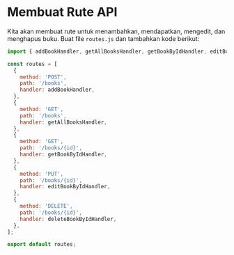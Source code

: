 # Membuat Rute API

Kita akan membuat rute untuk menambahkan, mendapatkan, mengedit, dan menghapus buku. Buat file `routes.js` dan tambahkan kode berikut:

```javascript
import { addBookHandler, getAllBooksHandler, getBookByIdHandler, editBookByIdHandler, deleteBookByIdHandler } from './handler.js';

const routes = [
  {
    method: 'POST',
    path: '/books',
    handler: addBookHandler,
  },
  {
    method: 'GET',
    path: '/books',
    handler: getAllBooksHandler,
  },
  {
    method: 'GET',
    path: '/books/{id}',
    handler: getBookByIdHandler,
  },
  {
    method: 'PUT',
    path: '/books/{id}',
    handler: editBookByIdHandler,
  },
  {
    method: 'DELETE',
    path: '/books/{id}',
    handler: deleteBookByIdHandler,
  },
];

export default routes;
```